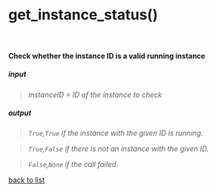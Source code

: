 # **get_instance_status()**
<br/>

#### Check whether the instance ID is a valid running instance
##### input
>_instanceID = ID of the instance to check_

##### output
>_`True`,`True` if the instance with the given ID is running._   

>_`True`,`False` if there is not an instance with the given ID._   

>_`False`,`None` if the call failed._

[back to list](../Index.md)
